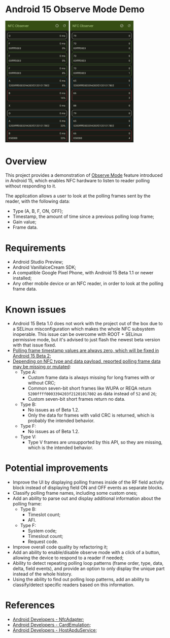 # Android 15 Observe Mode Demo

<p float="left">
  <img src="./assets/SCREENSHOT.DETAILED.webp" alt="![Screenshot with adapted frame data shown]" width=200px>
  <img src="./assets/SCREENSHOT.ORIGINAL.webp" alt="![Screenshot with original frame data shown]" width=200px>
</p>


# Overview

This project provides a demonstration of [Observe Mode](https://developer.android.com/reference/android/nfc/NfcAdapter#isObserveModeSupported()) feature introduced in Android 15, which enables NFC hardware to listen to reader polling without responding to it.

The application allows a user to look at the polling frames sent by the reader, with the following data:
* Type (A, B, F, ON, OFF);
* Timestamp, the amount of time since a previous polling loop frame;
* Gain value;
* Frame data.


# Requirements

* Android Studio Preview;
* Android VanillaIceCream SDK;
* A compatible Google Pixel Phone, with Android 15 Beta 1.1 or newer installed;
* Any other mobile device or an NFC reader, in order to look at the polling frame data.


# Known issues

* Android 15 Beta 1.0 does not work with the project out of the box due to a SELinux misconfiguration which makes the whole NFC subsystem inoperable. This issue can be overcome with ROOT + SELinux permissive mode, but it's advised to just flash the newest beta version with that issue fixed.
* [Polling frame timestamp values are always zero, which will be fixed in Android 15 Beta 2](https://issuetracker.google.com/issues/335372199);
* [Depending on NFC type and data payload, reported polling frame data may be missing or mutated](https://issuetracker.google.com/issues/334298675):
    - Type A:
        - Custom frame data is always missing for long frames with or without CRC; 
        - Common seven-bit short frames like WUPA or REQA return `5200ffff0003394203f21201017802` as data instead of `52` and `26`;
        - Custom seven-bit short frames return no data.
    - Type B:
        - No issues as of Beta 1.2.
        - Only the data for frames with valid CRC is returned, which is probably the intended behavior.
    - Type F:
        - No issues as of Beta 1.2.
    - Type V:
        - Type V frames are unsupported by this API, so they are missing, which is the intended behavior.


# Potential improvements

* Improve the UI by displaying polling frames inside of the RF field activity block instead of displaying field ON and OFF events as separate blocks.
* Classify polling frame names, including some custom ones;
* Add an ability to parse out and display additional information about the polling frame:
  * Type B:
    * Timeslot count;
    * AFI.
  * Type F:
    * System code;
    * Timeslout count;
    * Request code.
* Improve overall code quality by refactoring it;
* Add an ability to enable/disable observe mode with a click of a button, allowing the device to respond to a reader if needed;
* Ability to detect repeating polling loop patterns (frame order, type, data, delta, field events), and provide an option to only display the unique part instead of the whole history.
* Using the ability to find out polling loop patterns, add an ability to classify/detect specific readers based on this information.


# References

* [Android Developers - NfcAdapter](https://developer.android.com/reference/android/nfc/NfcAdapter);
* [Android Developers - CardEmulation](https://developer.android.com/reference/android/nfc/cardemulation/CardEmulation);
* [Android Developers - HostApduService](https://developer.android.com/reference/android/nfc/cardemulation/HostApduService);
